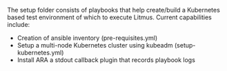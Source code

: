 The setup folder consists of playbooks that help create/build a Kubernetes based test environment of which to execute
Litmus. Current capabilities include: 

- Creation of ansible inventory (pre-requisites.yml)
- Setup a multi-node Kubernetes cluster using kubeadm (setup-kubernetes.yml) 
- Install ARA a stdout callback plugin that records playbook logs 


